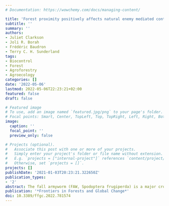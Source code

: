 ```yaml
---
# Documentation: https://wowchemy.com/docs/managing-content/

title: 'Forest proximity positively affects natural enemy mediated control of fall armyworm in Southern Africa'
subtitle: ''
summary: ''
authors:
- Juliet Clarkson
- Joli R. Borah
- Frédéric Baudron
- Terry C. H. Sunderland
tags:
- Biocontrol
- Forest
- Agroforestry
- Agroecology
categories: []
date: '2022-05-06'
lastmod: 2022-05-06T22:23:21+02:00
featured: false
draft: false

# Featured image
# To use, add an image named `featured.jpg/png` to your page's folder.
# Focal points: Smart, Center, TopLeft, Top, TopRight, Left, Right, BottomLeft, Bottom, BottomRight.
image:
  caption: ''
  focal_point: ''
  preview_only: false

# Projects (optional).
#   Associate this post with one or more of your projects.
#   Simply enter your project's folder or file name without extension.
#   E.g. `projects = ["internal-project"]` references `content/project/deep-learning/index.md`.
#   Otherwise, set `projects = []`.
projects: []
publishDate: '2021-01-03T20:23:21.322650Z'
publication_types:
- '2'
abstract: The fall armyworm (FAW, Spodoptera frugiperda) is a major crop pest in southern Africa. It threatens the livelihoods and food security of smallholder farmers in the region by negatively impacting maize yield. Although scientific evidence suggests that natural enemy-mediated predation can potentially reduce FAW infestation, the effectiveness of natural enemies such as birds, bats, parasitoids, and generalist predators on FAW is poorly understood. This study reviews existing literature to assess how birds, bats, parasitoids, and generalist predators' control FAW infestation, as well as the role of forest or tree cover in natural enemy mediated pest control of FAW in maize in southern Africa. We then present a case study to examine the role of forest proximity in reducing FAW infestation in maize in Zimbabwe. We conclude that birds, bats, parasitoids, and generalist predators are likely drivers of the reduced success of FAW near forests in southern Africa. While predators influence FAW survival and development, their role is largely undermined by parasitoids, which are more efficient in affecting FAWpopulations. Birds, bats, parasitoids, and generalist predators play an important role in controlling FAW on farms in heterogenous landscapes with diverse vegetation and near-forest proximity. The findings of our case study from Zimbabwe suggest that the distance to forest had a much higher impact on FAW incidence than maize variety, planting date, or the rate of nitrogen applied. Lack of enough case studies from maize in southern Africa makes it challenging to assess the mechanism and the effectiveness of bird predation on FAW. For this reason, further research is necessary to examine how predation by birds, bats and arthropods and parasitism impacts maize yield. We discuss research barriers, recommend appropriate methods for experimental studies, and suggest possible management options to control FAW in southern Africa.
publication: '*Frontiers in Forests and Global Change*'
doi: 10.3389/ffgc.2022.781574
---
```


